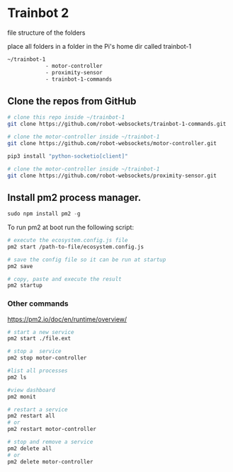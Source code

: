 # Trainbot 2

file structure of the folders

place all folders in a folder in the Pi's home dir called trainbot-1

```bash
~/trainbot-1
            - motor-controller
            - proximity-sensor
            - trainbot-1-commands
```

## Clone the repos from GitHub

```bash
# clone this repo inside ~/trainbot-1
git clone https://github.com/robot-websockets/trainbot-1-commands.git

# clone the motor-controller inside ~/trainbot-1
git clone https://github.com/robot-websockets/motor-controller.git

pip3 install "python-socketio[client]"

# clone the motor-controller inside ~/trainbot-1
git clone https://github.com/robot-websockets/proximity-sensor.git
```

## Install pm2 process manager.

```javascript
sudo npm install pm2 -g
```

To run pm2 at boot run the following script:

```bash
# execute the ecosystem.config.js file
pm2 start /path-to-file/ecosystem.config.js

# save the config file so it can be run at startup
pm2 save

# copy, paste and execute the result
pm2 startup
```

### Other commands

https://pm2.io/doc/en/runtime/overview/

```bash
# start a new service
pm2 start ./file.ext

# stop a  service
pm2 stop motor-controller

#list all processes
pm2 ls

#view dashboard
pm2 monit

# restart a service
pm2 restart all
# or
pm2 restart motor-controller

# stop and remove a service
pm2 delete all
# or
pm2 delete motor-controller
```
